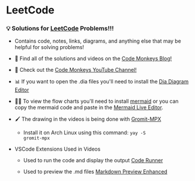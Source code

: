 # LeetCode

### 💡 Solutions for <a href="https://leetcode.com/">LeetCode</a> Problems!!!

- Contains code, notes, links, diagrams, and anything else that may be helpful for solving problems!

- 🐒 Find all of the solutions and videos on the <a href="https://www.codemonkeys.tech/">Code Monkeys Blog!</a>

- 🎥 Check out the <a href="https://www.youtube.com/channel/UCteut5f1PHW8vP29o66z-kg">Code Monkeys YouTube Channel!</a>

- 📊 If you want to open the .dia files you'll need to install the <a href="https://wiki.gnome.org/Apps/Dia/Download">Dia Diagram Editor</a>

- 🧜‍♀️ To view the flow charts you'll need to install <a href="https://github.com/mermaid-js/mermaid">mermaid</a> or you can copy the mermaid code and paste in the <a href="https://mermaid-js.github.io/mermaid-live-editor/edit#eyJjb2RlIjoiZ3JhcGggVERcbkFbQ2hyaXN0bWFzXSAtLT58R2V0IG1vbmV5fCBCKEdvIHNob3BwaW5nKVxuQiAtLT4gQ3tMZXQgbWUgdGhpbmt9XG5DIC0tPnxPbmV8IERbTGFwdG9wXVxuQyAtLT58VHdvfCBFW2lQaG9uZV1cbkMgLS0-fFRocmVlfCBGW2ZhOmZhLWNhciBDYXJdXG4iLCJtZXJtYWlkIjoie1xuICBcInRoZW1lXCI6IFwiZGVmYXVsdFwiXG59IiwidXBkYXRlRWRpdG9yIjp0cnVlLCJhdXRvU3luYyI6dHJ1ZSwidXBkYXRlRGlhZ3JhbSI6dHJ1ZX0">Mermaid Live Editor</a>.

- 🖌️ The drawing in the videos is being done with <a href="https://github.com/bk138/gromit-mpx">Gromit-MPX</a>

  - Install it on Arch Linux using this command: <code>yay -S gromit-mpx</code>

- VSCode Extensions Used in Videos

  - Used to run the code and display the output <a href="https://marketplace.visualstudio.com/items?itemName=formulahendry.code-runner">Code Runner</a>

  - Used to preview the .md files <a href="https://open-vsx.org/extension/shd101wyy/markdown-preview-enhanced">Markdown Preview Enhanced</a>
